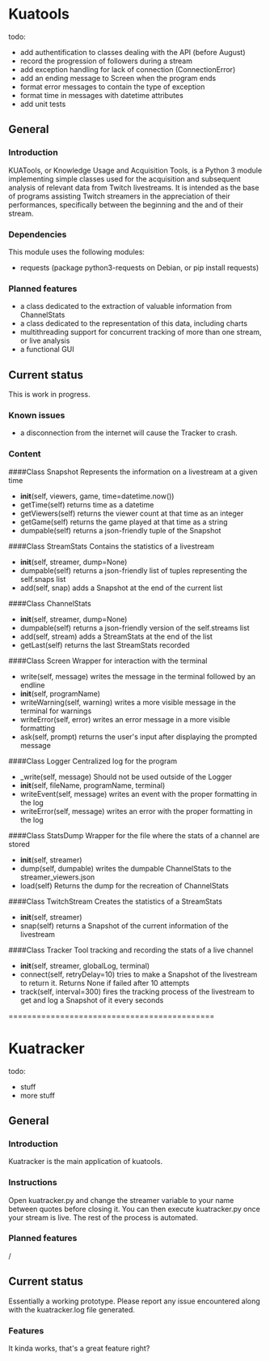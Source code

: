 # Kuatools

todo:
* add authentification to classes dealing with the API (before August)
* record the progression of followers during a stream
* add exception handling for lack of connection (ConnectionError)
* add an ending message to Screen when the program ends
* format error messages to contain the type of exception
* format time in messages with datetime attributes
* add unit tests

## General

### Introduction
KUATools, or Knowledge Usage and Acquisition Tools, is a Python 3 module implementing simple classes used for the acquisition and subsequent analysis of relevant data from Twitch livestreams. It is intended as the base of programs assisting Twitch streamers in the appreciation of their performances, specifically between the beginning and the and of their stream.
### Dependencies
This module uses the following modules:
* requests (package python3-requests on Debian, or pip install requests)
### Planned features
* a class dedicated to the extraction of valuable information from ChannelStats
* a class dedicated to the representation of this data, including charts
* multithreading support for concurrent tracking of more than one stream, or live analysis
* a functional GUI

## Current status
This is work in progress.
### Known issues
* a disconnection from the internet will cause the Tracker to crash.

### Content
####Class Snapshot
Represents the information on a livestream at a given time
* __init__(self, viewers, game, time=datetime.now())
* getTime(self) returns time as a datetime
* getViewers(self) returns the viewer count at that time as an integer
* getGame(self) returns the game played at that time as a string
* dumpable(self) returns a json-friendly tuple of the Snapshot

####Class StreamStats
Contains the statistics of a livestream
* __init__(self, streamer, dump=None)
* dumpable(self) returns a json-friendly list of tuples representing the self.snaps list
* add(self, snap) adds a Snapshot at the end of the current list

####Class ChannelStats
* __init__(self, streamer, dump=None)
* dumpable(self) returns a json-friendly version of the self.streams list
* add(self, stream) adds a StreamStats at the end of the list
* getLast(self) returns the last StreamStats recorded

####Class Screen
Wrapper for interaction with the terminal
* write(self, message) writes the message in the terminal followed by an endline
* __init__(self, programName)
* writeWarning(self, warning) writes a more visible message in the terminal for warnings
* writeError(self, error) writes an error message in a more visible formatting
* ask(self, prompt) returns the user's input after displaying the prompted message

####Class Logger
Centralized log for the program
* _write(self, message) Should not be used outside of the Logger
* __init__(self, fileName, programName, terminal)
* writeEvent(self, message) writes an event with the proper formatting in the log
* writeError(self, message) writes an error with the proper formatting in the log

####Class StatsDump
Wrapper for the file where the stats of a channel are stored
* __init__(self, streamer)
* dump(self, dumpable) writes the dumpable ChannelStats to the streamer_viewers.json
* load(self) Returns the dump for the recreation of ChannelStats

####Class TwitchStream
Creates the statistics of a StreamStats
* __init__(self, streamer)
* snap(self) returns a Snapshot of the current information of the livestream

####Class Tracker
Tool tracking and recording the stats of a live channel
* __init__(self, streamer, globalLog, terminal)
* connect(self, retryDelay=10) tries to make a Snapshot of the livestream to return it. Returns None if failed after 10 attempts
* track(self, interval=300) fires the tracking process of the livestream to get and log a Snapshot of it every <interval> seconds

============================================

# Kuatracker

todo:
* stuff
* more stuff

## General

### Introduction
Kuatracker is the main application of kuatools.
### Instructions
Open kuatracker.py and change the streamer variable to your name between quotes before closing it. You can then execute kuatracker.py once your stream is live. The rest of the process is automated.
### Planned features
/
## Current status
Essentially a working prototype. Please report any issue encountered along with the kuatracker.log file generated.
### Features
It kinda works, that's a great feature right?